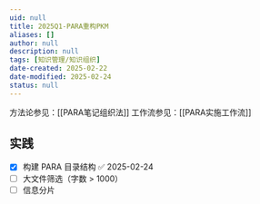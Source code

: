 ```yaml
---
uid: null
title: 2025Q1-PARA重构PKM
aliases: []
author: null
description: null
tags: [知识管理/知识组织]
date-created: 2025-02-22
date-modified: 2025-02-24
status: null
---
```


方法论参见：[[PARA笔记组织法]]
工作流参见：[[PARA实施工作流]]

## 实践

- [x] 构建 PARA 目录结构 ✅ 2025-02-24
- [ ] 大文件筛选（字数 > 1000）
- [ ] 信息分片
